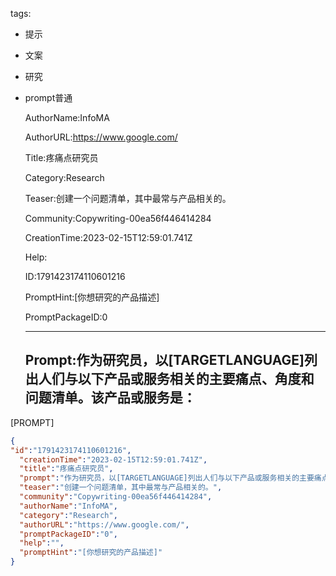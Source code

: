   tags: 
- 提示
- 文案
- 研究
- prompt普通

  AuthorName:InfoMA

  AuthorURL:https://www.google.com/

  Title:疼痛点研究员

  Category:Research

  Teaser:创建一个问题清单，其中最常与产品相关的。

  Community:Copywriting-00ea56f446414284

  CreationTime:2023-02-15T12:59:01.741Z

  Help:

  ID:1791423174110601216

  PromptHint:[你想研究的产品描述]

  PromptPackageID:0

  ---

  ## Prompt:作为研究员，以[TARGETLANGUAGE]列出人们与以下产品或服务相关的主要痛点、角度和问题清单。该产品或服务是：

[PROMPT]

  ```json
  {
  "id":"1791423174110601216",
    "creationTime":"2023-02-15T12:59:01.741Z",
    "title":"疼痛点研究员",
    "prompt":"作为研究员，以[TARGETLANGUAGE]列出人们与以下产品或服务相关的主要痛点、角度和问题清单。该产品或服务是：\n\n[PROMPT]",
    "teaser":"创建一个问题清单，其中最常与产品相关的。",
    "community":"Copywriting-00ea56f446414284",
    "authorName":"InfoMA",
    "category":"Research",
    "authorURL":"https://www.google.com/",
    "promptPackageID":"0",
    "help":"",
    "promptHint":"[你想研究的产品描述]"
  }
  ```
